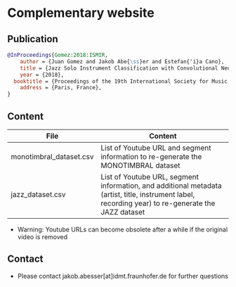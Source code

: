 # Complementary website

## Publication

``` bibtex
@InProceedings{Gomez:2018:ISMIR,
	author = {Juan Gomez and Jakob Abe{\ss}er and Estefan{'i}a Cano},
	title = {Jazz Solo Instrument Classification with Convolutional Neural Networks, Source Separation, and Transfer Learning},
	year = {2018},
  booktitle = {Proceedings of the 19th International Society for Music Information Retrieval Conference (ISMIR)},
	address = {Paris, France},
}
```
## Content

File | Content
--- | --- 
monotimbral_dataset.csv | List of Youtube URL and segment information to re-generate the MONOTIMBRAL dataset
jazz_dataset.csv | List of Youtube URL, segment information, and additional metadata (artist, title, instrument label, recording year) to re-generate the JAZZ dataset

* Warning: Youtube URLs can become obsolete after a while if the original video is removed

## Contact

* Please contact jakob.abesser[at]idmt.fraunhofer.de for further questions
